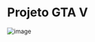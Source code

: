<h1>Projeto GTA V</h1>


![image](https://github.com/RyanSinhorell1/Projeto-GTAV/assets/158696634/b7ea7d0b-70a7-46ed-93e3-bbc926c21954)
